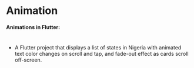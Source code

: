 # Animation
#### Animations in Flutter:
#
- A Flutter project that displays a list of states in Nigeria with animated text color changes on scroll and tap, and fade-out effect as cards scroll off-screen.